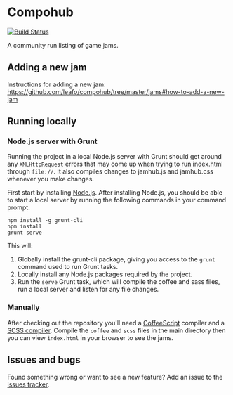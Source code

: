 # Compohub

[![Build Status](https://travis-ci.org/leafo/compohub.svg?branch=master)](https://travis-ci.org/leafo/compohub)

A community run listing of game jams.

## Adding a new jam

Instructions for adding a new jam: <https://github.com/leafo/compohub/tree/master/jams#how-to-add-a-new-jam>

## Running locally

### Node.js server with Grunt
Running the project in a local Node.js server with Grunt should get around any `XMLHttpRequest` errors that may come up when trying to run index.html through `file://`. It also compiles changes to jamhub.js and jamhub.css whenever you make changes.

First start by installing [Node.js](http://nodejs.org/). After installing Node.js, you should be able to start a local server by running the following commands in your command prompt:

    npm install -g grunt-cli
    npm install
    grunt serve

This will:

1. Globally install the grunt-cli package, giving you access to the `grunt` command used to run Grunt tasks.
2. Locally install any Node.js packages required by the project.
3. Run the `serve` Grunt task, which will compile the coffee and sass files, run a local server and listen for any file changes.

### Manually
After checking out the repository you'll need a
[CoffeeScript](http://coffeescript.org/) compiler and a [SCSS
compiler](http://sass-lang.com/). Compile the `coffee` and `scss` files in the
main directory then you can view `index.html` in your browser to see the jams.

## Issues and bugs

Found something wrong or want to see a new feature? Add an issue to the [issues
tracker](https://github.com/leafo/compohub/issues).
